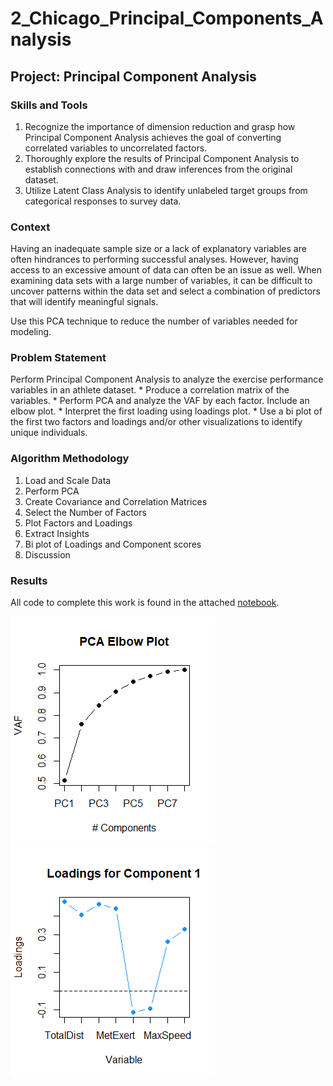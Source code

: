 # 2_Chicago_Principal_Components_Analysis

## Project: Principal Component Analysis
### Skills and Tools
1. Recognize the importance of dimension reduction and grasp how Principal Component Analysis achieves the goal of converting correlated variables to uncorrelated factors.
2. Thoroughly explore the results of Principal Component Analysis to establish connections with and draw inferences from the original dataset.
3. Utilize Latent Class Analysis to identify unlabeled target groups from categorical responses to survey data.

### Context
Having an inadequate sample size or a lack of explanatory variables are often hindrances to performing successful analyses. However, having access to an excessive amount of data can often be an issue as well. When examining data sets with a large number of variables, it can be difficult to uncover patterns within the data set and select a combination of predictors that will identify meaningful signals.

Use this PCA technique to reduce the number of variables needed for modeling.

### Problem Statement
Perform Principal Component Analysis to analyze the exercise performance variables in an athlete dataset.
    * Produce a correlation matrix of the variables.
    * Perform PCA and analyze the VAF by each factor. Include an elbow plot.
    * Interpret the first loading using loadings plot.
    * Use a bi plot of the first two factors and loadings and/or other visualizations to identify unique individuals.

### Algorithm Methodology
1.	Load and Scale Data 
2.	Perform PCA 
3.	Create Covariance and Correlation Matrices
4.	Select the Number of Factors
5.	Plot Factors and Loadings
6. Extract Insights
7. Bi plot of Loadings and Component scores
8. Discussion  

### Results
All code to complete this work is found in the attached [notebook](Module4_HomeWork.R).



![](Pictures/Rplot.png)                ![](Pictures/Rplot01.png)
